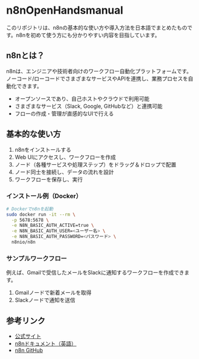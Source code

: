 # n8nOpenHandsmanual

このリポジトリは、n8nの基本的な使い方や導入方法を日本語でまとめたものです。n8nを初めて使う方にも分かりやすい内容を目指しています。


## n8nとは？

n8nは、エンジニアや技術者向けのワークフロー自動化プラットフォームです。ノーコード/ローコードでさまざまなサービスやAPIを連携し、業務プロセスを自動化できます。

- オープンソースであり、自己ホストやクラウドで利用可能
- さまざまなサービス（Slack, Google, GitHubなど）と連携可能
- フローの作成・管理が直感的なUIで行える

## 基本的な使い方

1. n8nをインストールする
2. Web UIにアクセスし、ワークフローを作成
3. ノード（各種サービスや処理ステップ）をドラッグ＆ドロップで配置
4. ノード同士を接続し、データの流れを設計
5. ワークフローを保存し、実行

### インストール例（Docker）
```bash
# Dockerでn8nを起動
sudo docker run -it --rm \
  -p 5678:5678 \
  -e N8N_BASIC_AUTH_ACTIVE=true \
  -e N8N_BASIC_AUTH_USER=<ユーザー名> \
  -e N8N_BASIC_AUTH_PASSWORD=<パスワード> \
  n8nio/n8n
```

### サンプルワークフロー
例えば、Gmailで受信したメールをSlackに通知するワークフローを作成できます。

1. Gmailノードで新着メールを取得
2. Slackノードで通知を送信

## 参考リンク
- [公式サイト](https://n8n.io/)
- [n8nドキュメント（英語）](https://docs.n8n.io/)
- [n8n GitHub](https://github.com/n8n-io/n8n)

